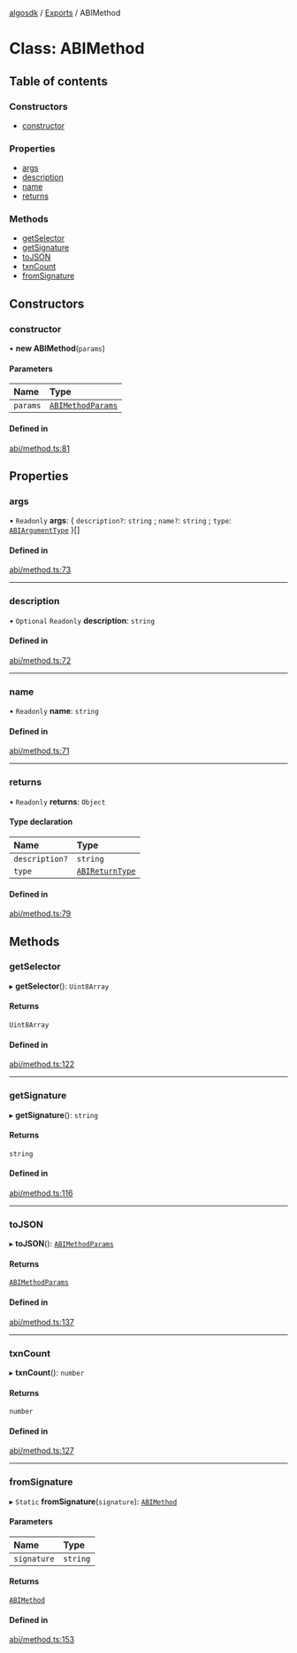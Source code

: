 [algosdk](../README.md) / [Exports](../modules.md) / ABIMethod

# Class: ABIMethod

## Table of contents

### Constructors

- [constructor](ABIMethod.md#constructor)

### Properties

- [args](ABIMethod.md#args)
- [description](ABIMethod.md#description)
- [name](ABIMethod.md#name)
- [returns](ABIMethod.md#returns)

### Methods

- [getSelector](ABIMethod.md#getselector)
- [getSignature](ABIMethod.md#getsignature)
- [toJSON](ABIMethod.md#tojson)
- [txnCount](ABIMethod.md#txncount)
- [fromSignature](ABIMethod.md#fromsignature)

## Constructors

### constructor

• **new ABIMethod**(`params`)

#### Parameters

| Name | Type |
| :------ | :------ |
| `params` | [`ABIMethodParams`](../interfaces/ABIMethodParams.md) |

#### Defined in

[abi/method.ts:81](https://github.com/algorand/js-algorand-sdk/blob/13a5d73/src/abi/method.ts#L81)

## Properties

### args

• `Readonly` **args**: { `description?`: `string` ; `name?`: `string` ; `type`: [`ABIArgumentType`](../modules.md#abiargumenttype)  }[]

#### Defined in

[abi/method.ts:73](https://github.com/algorand/js-algorand-sdk/blob/13a5d73/src/abi/method.ts#L73)

___

### description

• `Optional` `Readonly` **description**: `string`

#### Defined in

[abi/method.ts:72](https://github.com/algorand/js-algorand-sdk/blob/13a5d73/src/abi/method.ts#L72)

___

### name

• `Readonly` **name**: `string`

#### Defined in

[abi/method.ts:71](https://github.com/algorand/js-algorand-sdk/blob/13a5d73/src/abi/method.ts#L71)

___

### returns

• `Readonly` **returns**: `Object`

#### Type declaration

| Name | Type |
| :------ | :------ |
| `description?` | `string` |
| `type` | [`ABIReturnType`](../modules.md#abireturntype) |

#### Defined in

[abi/method.ts:79](https://github.com/algorand/js-algorand-sdk/blob/13a5d73/src/abi/method.ts#L79)

## Methods

### getSelector

▸ **getSelector**(): `Uint8Array`

#### Returns

`Uint8Array`

#### Defined in

[abi/method.ts:122](https://github.com/algorand/js-algorand-sdk/blob/13a5d73/src/abi/method.ts#L122)

___

### getSignature

▸ **getSignature**(): `string`

#### Returns

`string`

#### Defined in

[abi/method.ts:116](https://github.com/algorand/js-algorand-sdk/blob/13a5d73/src/abi/method.ts#L116)

___

### toJSON

▸ **toJSON**(): [`ABIMethodParams`](../interfaces/ABIMethodParams.md)

#### Returns

[`ABIMethodParams`](../interfaces/ABIMethodParams.md)

#### Defined in

[abi/method.ts:137](https://github.com/algorand/js-algorand-sdk/blob/13a5d73/src/abi/method.ts#L137)

___

### txnCount

▸ **txnCount**(): `number`

#### Returns

`number`

#### Defined in

[abi/method.ts:127](https://github.com/algorand/js-algorand-sdk/blob/13a5d73/src/abi/method.ts#L127)

___

### fromSignature

▸ `Static` **fromSignature**(`signature`): [`ABIMethod`](ABIMethod.md)

#### Parameters

| Name | Type |
| :------ | :------ |
| `signature` | `string` |

#### Returns

[`ABIMethod`](ABIMethod.md)

#### Defined in

[abi/method.ts:153](https://github.com/algorand/js-algorand-sdk/blob/13a5d73/src/abi/method.ts#L153)
